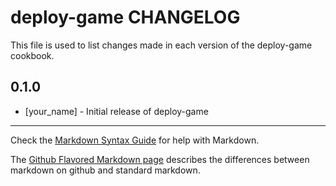 deploy-game CHANGELOG
=====================

This file is used to list changes made in each version of the deploy-game cookbook.

0.1.0
-----
- [your_name] - Initial release of deploy-game

- - -
Check the [Markdown Syntax Guide](http://daringfireball.net/projects/markdown/syntax) for help with Markdown.

The [Github Flavored Markdown page](http://github.github.com/github-flavored-markdown/) describes the differences between markdown on github and standard markdown.
